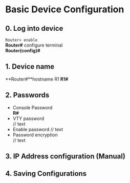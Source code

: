 # Basic Device Configuration
## 0. Log into device 
`Router> enable`    
**Router#** configure terminal  
**Router(config)#**   
## 1. Device name 
**Router#**hostname R1
**R1#**
## 2. Passwords
* Console Password  
**R#**
* VTY password  
// text
* Enable password
// text
* Password encryption  
// text
## 3. IP Address configuration (Manual)
## 4. Saving Configurations

